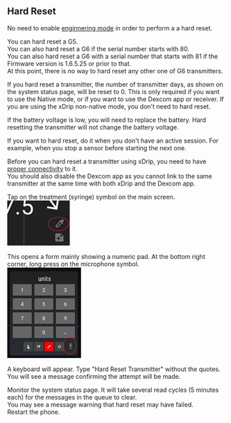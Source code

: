 ## Hard Reset  
  
No need to enable [enginnering mode](./Engineering-Mode.md) in order to perform a a hard reset.    
  
You can hard reset a G5.  
You can also hard reset a G6 if the serial number starts with 80.  
You can also hard reset a G6 with a serial number that starts with 81 if the Firmware version is 1.6.5.25 or prior to that.  
At this point, there is no way to hard reset any other one of G6 transmitters.  

If you hard reset a transmitter, the number of transmitter days, as shown on the system status page, will be reset to 0. This is only required if you want to use the Native mode, or if you want to use the Dexcom app or receiver. If you are using the xDrip non-native mode, you don't need to hard reset.  

If the battery voltage is low, you will need to replace the battery. Hard resetting the transmitter will not change the battery voltage.  

If you want to hard reset, do it when you don't have an active session. For example, when you stop a sensor before starting the next one.  

Before you can hard reset a transmitter using xDrip, you need to have [proper connectivity](./Proper-connectivity.md) to it.  
You should also disable the Dexcom app as you cannot link to the same transmitter at the same time with both xDrip and the Dexcom app.  

Tap on the treatment (syringe) symbol on the main screen.  
![](./images/syringe-symbol.png)


This opens a form mainly showing a numeric pad. At the bottom right corner, long press on the microphone symbol.  
![](./images/treatment-menu.png)


A keyboard will appear. Type "Hard Reset Transmitter" without the quotes.  You will see a message confirming the attempt will be made.  

Monitor the system status page. It will take several read cycles (5 minutes each) for the messages in the queue to clear.  
You may see a message warning that hard reset may have failed.  
Restart the phone.  
